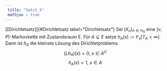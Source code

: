 ```yaml
---
 title: "Satz1_5"
 mathjax : true
---
```

[\[Dirichletsatz\]]{#Dirichletsatz label="Dirichletsatz"} Sei
$(X_{n})_{n \in \mathbb{N}_{0}}$ eine $(\nu,P)$-Markovkette mit
Zustandsraum E. Für $A \subsetneq E$ setze
$h_{A}(x) := \mathbb{P}_{x}[T_{A} < \infty]$. Dann ist $h_{A}$ die
kleinste Lösung des Dirichletproblems
$$(Lh_{A})(x) = 0, \: x \in A^{C}$$ $$h_{A}(x) = 1, \: x \in A$$
